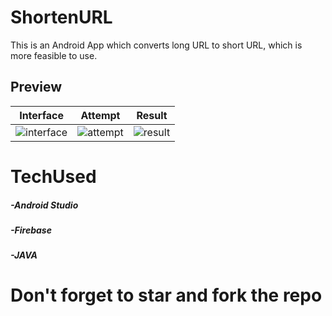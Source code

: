 # ShortenURL
This is an Android App which converts long URL to short URL, which is more feasible to use.
## Preview

Interface|Attempt|Result
:-----:|:-------------------------------:|:-----------:|
![interface](https://github.com/mayank4singh/ShortenURL/assets/117936126/071e6d98-02b4-4c28-83e3-74e296c29f3a)|![attempt](https://github.com/mayank4singh/ShortenURL/assets/117936126/07cf4f95-ab2e-4a03-ae92-dfb27e59f05d)|![result](https://github.com/mayank4singh/ShortenURL/assets/117936126/ba5a77c8-7448-47a1-b2c2-12a2d03b1040)

# TechUsed
 #####  -Android Studio
 #####  -Firebase
 #####  -JAVA

# Don't forget to star and fork the repo
